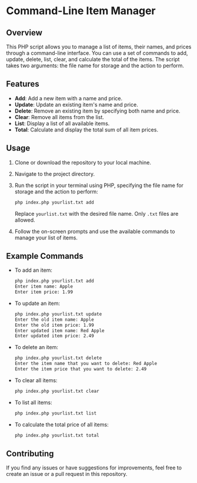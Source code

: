 # Command-Line Item Manager

## Overview

This PHP script allows you to manage a list of items, their names, and prices through a command-line interface. You can use a set of commands to add, update, delete, list, clear, and calculate the total of the items. The script takes two arguments: the file name for storage and the action to perform.

## Features

- **Add**: Add a new item with a name and price.
- **Update**: Update an existing item's name and price.
- **Delete**: Remove an existing item by specifying both name and price.
- **Clear**: Remove all items from the list.
- **List**: Display a list of all available items.
- **Total**: Calculate and display the total sum of all item prices.

## Usage

1. Clone or download the repository to your local machine.

2. Navigate to the project directory.

3. Run the script in your terminal using PHP, specifying the file name for storage and the action to perform:

   ```bash
   php index.php yourlist.txt add
   ```

   Replace `yourlist.txt` with the desired file name. Only `.txt` files are allowed.

4. Follow the on-screen prompts and use the available commands to manage your list of items.

## Example Commands

- To add an item:
  ```bash
  php index.php yourlist.txt add
  Enter item name: Apple
  Enter item price: 1.99
  ```

- To update an item:
  ```bash
  php index.php yourlist.txt update
  Enter the old item name: Apple
  Enter the old item price: 1.99
  Enter updated item name: Red Apple
  Enter updated item price: 2.49
  ```

- To delete an item:
  ```bash
  php index.php yourlist.txt delete
  Enter the item name that you want to delete: Red Apple
  Enter the item price that you want to delete: 2.49
  ```

- To clear all items:
  ```bash
  php index.php yourlist.txt clear
  ```

- To list all items:
  ```bash
  php index.php yourlist.txt list
  ```

- To calculate the total price of all items:
  ```bash
  php index.php yourlist.txt total
  ```

## Contributing

If you find any issues or have suggestions for improvements, feel free to create an issue or a pull request in this repository.
